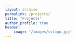 ```yaml
---
layout: archive
permalink: /projects/
title: "Projects"
author_profile: true
header:
    image: "/images/cslogo.jpg"
---
```

